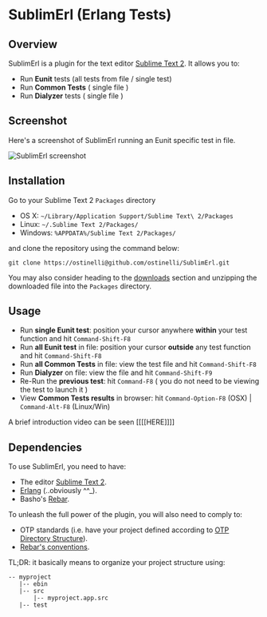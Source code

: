 # SublimErl (Erlang Tests)

Overview
--------

SublimErl is a plugin for the text editor [Sublime Text 2](http://www.sublimetext.com/2). It allows you to:

* Run **Eunit** tests (all tests from file / single test)
* Run **Common Tests** ( single file )
* Run **Dialyzer** tests ( single file )

Screenshot
----------

Here's a screenshot of SublimErl running an Eunit specific test in file.

![SublimErl screenshot](http://farm8.staticflickr.com/7065/7081124859_7fd1894549_b.jpg)

Installation
------------
Go to your Sublime Text 2 `Packages` directory

* OS X: `~/Library/Application Support/Sublime Text\ 2/Packages`
* Linux: `~/.Sublime Text 2/Packages/`
* Windows: `%APPDATA%/Sublime Text 2/Packages/`

and clone the repository using the command below:

``` shell
git clone https://ostinelli@github.com/ostinelli/SublimErl.git
```
You may also consider heading to the [downloads](https://github.com/ostinelli/SublimErl/downloads) section and unzipping the downloaded file into the `Packages` directory.

Usage
-----

* Run **single Eunit test**: position your cursor anywhere **within** your test function and hit `Command-Shift-F8`
* Run **all Eunit test** in file: position your cursor **outside** any test function and hit `Command-Shift-F8`
* Run **all Common Tests** in file: view the test file and hit `Command-Shift-F8`
* Run **Dialyzer** on file: view the file and hit `Command-Shift-F9`
* Re-Run the **previous test**: hit `Command-F8` ( you do not need to be viewing the test to launch it )
* View **Common Tests results** in browser: hit `Command-Option-F8` (OSX) | `Command-Alt-F8` (Linux/Win)

A brief introduction video can be seen [[[[HERE]]]]

Dependencies
------------

To use SublimErl, you need to have:

* The editor [Sublime Text 2](http://www.sublimetext.com/2).
* [Erlang](http://www.erlang.org/download.html) (..obviously ^^_).
* Basho's [Rebar](https://github.com/basho/rebar).

To unleash the full power of the plugin, you will also need to comply to:

* OTP standards (i.e. have your project defined according to [OTP Directory Structure](http://www.erlang.org/doc/design_principles/applications.html#id73730)).
* [Rebar's conventions](https://github.com/basho/rebar/wiki/Rebar-and-OTP-conventions).

TL;DR: it basically means to organize your project structure using:

```
-- myproject
   |-- ebin
   |-- src
       |-- myproject.app.src
   |-- test
```

